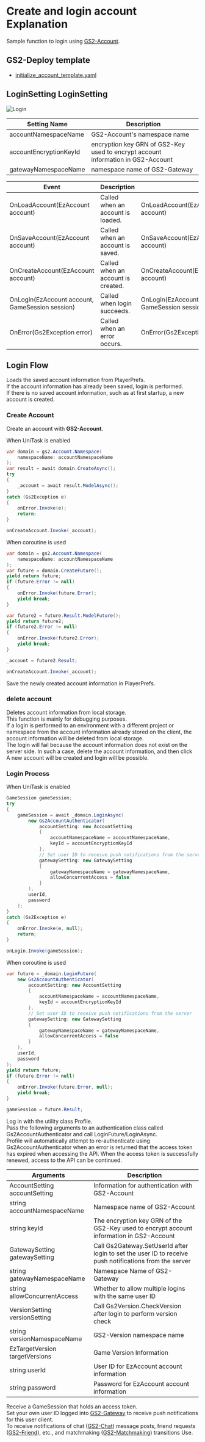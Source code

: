# Create and login account Explanation

Sample function to login using [GS2-Account](https://app.gs2.io/docs/en/index.html#gs2-account).

## GS2-Deploy template

- [initialize_account_template.yaml](../Templates/initialize_account_template.yaml)

## LoginSetting LoginSetting

![Login](LoginSetting.png)

| Setting Name           | Description                                                                      |
|------------------------|----------------------------------------------------------------------------------|
| accountNamespaceName   | GS2-Account's namespace name                                                     
| accountEncryptionKeyId | encryption key GRN of GS2-Key used to encrypt account information in GS2-Account 
| gatewayNamespaceName   | namespace name of GS2-Gateway                                                    

| Event                                           | Description                                     |                                                  |
--------------------------------------------------|-------------------------------------------------|--------------------------------------------------|
| OnLoadAccount(EzAccount account)                | Called when an account is loaded.               | OnLoadAccount(EzAccount account)                 
| OnSaveAccount(EzAccount account)                | Called when an account is saved.                | OnSaveAccount(EzAccount account)                 
| OnCreateAccount(EzAccount account)              | Called when an account is created.              | OnCreateAccount(EzAccount account)               
| OnLogin(EzAccount account, GameSession session) | Called when login succeeds.                     | OnLogin(EzAccount account, GameSession session)  
| OnError(Gs2Exception error)                     | Called when an error occurs.                    | OnError(Gs2Exception error)                      

## Login Flow

Loads the saved account information from PlayerPrefs.  
If the account information has already been saved, login is performed.  
If there is no saved account information, such as at first startup, a new account is created.

### Create Account

Create an account with __GS2-Account__.

When UniTask is enabled
```c#
var domain = gs2.Account.Namespace(
    namespaceName: accountNamespaceName
);
var result = await domain.CreateAsync();
try
{
    _account = await result.ModelAsync();
}
catch (Gs2Exception e)
{
    onError.Invoke(e);
    return;
}

onCreateAccount.Invoke(_account);
```
When coroutine is used
```c#
var domain = gs2.Account.Namespace(
    namespaceName: accountNamespaceName
);
var future = domain.CreateFuture();
yield return future;
if (future.Error != null)
{
    onError.Invoke(future.Error);
    yield break;
}

var future2 = future.Result.ModelFuture();
yield return future2;
if (future2.Error != null)
{
    onError.Invoke(future2.Error);
    yield break;
}

_account = future2.Result;

onCreateAccount.Invoke(_account);
```

Save the newly created account information in PlayerPrefs.  

### delete account

Deletes account information from local storage.  
This function is mainly for debugging purposes.  
If a login is performed to an environment with a different project or namespace from the account information already stored on the client, the account information will be deleted from local storage.  
The login will fail because the account information does not exist on the server side. In such a case, delete the account information, and then click  
A new account will be created and login will be possible.

### Login Process

When UniTask is enabled
```c#
GameSession gameSession;
try
{
    gameSession = await _domain.LoginAsync(
        new Gs2AccountAuthenticator(
            accountSetting: new AccountSetting
            {
                accountNamespaceName = accountNamespaceName,
                keyId = accountEncryptionKeyId
            },
            // Set user ID to receive push notifications from the server
            gatewaySetting: new GatewaySetting
            {
                gatewayNamespaceName = gatewayNamespaceName,
                allowConcurrentAccess = false
            }
        ),
        userId,
        password
    );
}
catch (Gs2Exception e)
{
    onError.Invoke(e, null);
    return;
}

onLogin.Invoke(gameSession);
```
When coroutine is used
```c#
var future = _domain.LoginFuture(
    new Gs2AccountAuthenticator(
        accountSetting: new AccountSetting
        {
            accountNamespaceName = accountNamespaceName,
            keyId = accountEncryptionKeyId
        },
        // Set user ID to receive push notifications from the server
        gatewaySetting: new GatewaySetting
        {
            gatewayNamespaceName = gatewayNamespaceName,
            allowConcurrentAccess = false
        }
    ),
    userId,
    password
);
yield return future;
if (future.Error != null)
{
    onError.Invoke(future.Error, null);
    yield break;
}

gameSession = future.Result;
```

Log in with the utility class Profile.  
Pass the following arguments to an authentication class called Gs2AccountAuthenticator and call LoginFuture/LoginAsync.  
Profile will automatically attempt to re-authenticate using Gs2AccountAuthenticator when an error is returned that the access token has expired when accessing the API.
When the access token is successfully renewed, access to the API can be continued.

| Arguments                     | Description                                                                                             |
|-------------------------------|---------------------------------------------------------------------------------------------------------|
| AccountSetting accountSetting | Information for authentication with GS2-Account |
|  string accountNamespaceName   | Namespace name of GS2-Account                                                                           |
|  string keyId                  | The encryption key GRN of the GS2-Key used to encrypt account information in GS2-Account                |
| GatewaySetting gatewaySetting | Call Gs2Gateway.SetUserId after login to set the user ID to receive push notifications from the server  |
|  string gatewayNamespaceName |  Namespace Name of GS2-Gateway                                   |
|  string allowConcurrentAccess |  Whether to allow multiple logins with the same user ID          |
| VersionSetting versionSetting | Call Gs2Version.CheckVersion after login to perform version check    
|  string versionNamespaceName | GS2-Version namespace name      |
|  EzTargetVersion targetVersions | Game Version Information      |
| string userId                 | User ID for EzAccount account information                                                               |
| string password               | Password for EzAccount account information                                                              |

Receive a GameSession that holds an access token.  
Set your own user ID logged into [GS2-Gateway](https://app.gs2.io/docs/index.html#gs2-gateway) to receive push notifications for this user client.  
To receive notifications of chat ([GS2-Chat](Chat.md)) message posts, friend requests ([GS2-Friend](Friend.md)), etc., and matchmaking ([GS2-Matchmaking](Matchmaking.md)) transitions Use.


